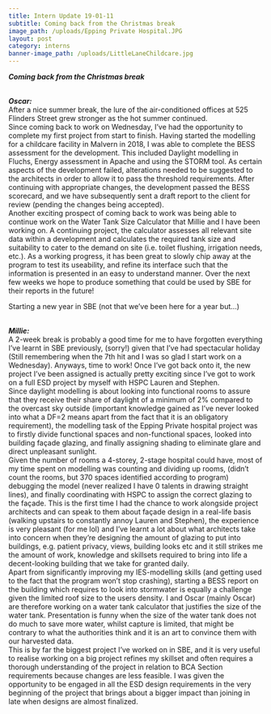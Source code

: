 ```yaml
---
title: Intern Update 19-01-11
subtitle: Coming back from the Christmas break
image_path: /uploads/Epping Private Hospital.JPG
layout: post
category: interns
banner-image_path: /uploads/LittleLaneChildcare.jpg
---
```


***Coming back from the Christmas break***<br>&nbsp;

***Oscar:***<br>After a nice summer break, the lure of the air-conditioned offices at 525 Flinders Street grew stronger as the hot summer continued.&nbsp;<br>Since coming back to work on Wednesday, I’ve had the opportunity to complete my first project from start to finish. Having started the modelling for a childcare facility in Malvern in 2018, I was able to complete the BESS assessment for the development. This included Daylight modelling in Fluchs, Energy assessment in Apache and using the STORM tool. As certain aspects of the development failed, alterations needed to be suggested to the architects in order to allow it to pass the threshold requirements. After continuing with appropriate changes, the development passed the BESS scorecard, and we have subsequently sent a draft report to the client for review (pending the changes being accepted).&nbsp;<br>Another exciting prospect of coming back to work was being able to continue work on the Water Tank Size Calculator that Millie and I have been working on. A continuing project, the calculator assesses all relevant site data within a development and calculates the required tank size and suitability to cater to the demand on site (i.e. toilet flushing, irrigation needs, etc.). As a working progress, it has been great to slowly chip away at the program to test its useability, and refine its interface such that the information is presented in an easy to understand manner. Over the next few weeks we hope to produce something that could be used by SBE for their reports in the future!

Starting a new year in SBE (not that we’ve been here for a year but…)

<br>***Millie:***<br>A 2-week break is probably a good time for me to have forgotten everything I’ve learnt in SBE previously, (sorry!) given that I’ve had spectacular holiday (Still remembering when the 7th hit and I was so glad I start work on a Wednesday). Anyways, time to work! Once I’ve got back onto it, the new project I’ve been assigned is actually pretty exciting since I’ve got to work on a full ESD project by myself with HSPC Lauren and Stephen.<br>Since daylight modelling is about looking into functional rooms to assure that they receive their share of daylight of a minimum of 2% compared to the overcast sky outside (important knowledge gained as I’ve never looked into what a DF=2 means apart from the fact that it is an obligatory requirement), the modelling task of the Epping Private hospital project was to firstly divide functional spaces and non-functional spaces, looked into building fa&ccedil;ade glazing, and finally assigning shading to eliminate glare and direct unpleasant sunlight.&nbsp;<br>Given the number of rooms a 4-storey, 2-stage hospital could have, most of my time spent on modelling was counting and dividing up rooms, (didn’t count the rooms, but 370 spaces identified according to program) debugging the model (never realized I have 0 talents in drawing straight lines), and finally coordinating with HSPC to assign the correct glazing to the fa&ccedil;ade. This is the first time I had the chance to work alongside project architects and can speak to them about fa&ccedil;ade design in a real-life basis (walking upstairs to constantly annoy Lauren and Stephen), the experience is very pleasant (for me lol) and I’ve learnt a lot about what architects take into concern when they’re designing the amount of glazing to put into buildings, e.g. patient privacy, views, building looks etc and it still strikes me the amount of work, knowledge and skillsets required to bring into life a decent-looking building that we take for granted daily.&nbsp;<br>Apart from significantly improving my IES-modelling skills (and getting used to the fact that the program won’t stop crashing), starting a BESS report on the building which requires to look into stormwater is equally a challenge given the limited roof size to the users density. I and Oscar (mainly Oscar) are therefore working on a water tank calculator that justifies the size of the water tank. Presentation is funny when the size of the water tank does not do much to save more water, whilst capture is limited, that might be contrary to what the authorities think and it is an art to convince them with our harvested data.&nbsp;<br>This is by far the biggest project I’ve worked on in SBE, and it is very useful to realise working on a big project refines my skillset and often requires a thorough understanding of the project in relation to BCA Section requirements because changes are less feasible. I was given the opportunity to be engaged in all the ESD design requirements in the very beginning of the project that brings about a bigger impact than joining in late when designs are almost finalized.&nbsp;<br>&nbsp;